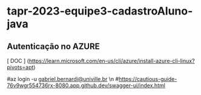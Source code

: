 # tapr-2023-equipe3-cadastroAluno-java

## Autenticação no AZURE

[ DOC ] (https://learn.microsoft.com/en-us/cli/azure/install-azure-cli-linux?pivots=apt)

#az login -u gabriel.bernardi@univille.br
\n
#https://cautious-guide-76v9wgr554736rx-8080.app.github.dev/swagger-ui/index.html
